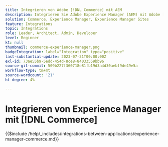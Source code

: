 ```yaml
---
title: Integrieren von Adobe [!DNL Commerce] mit AEM
description: Integrieren Sie Adobe Experience Manager (AEM) mit Adobe [!DNL Commerce] , um ansprechende Einkaufserlebnisse zu schaffen.
solution: Commerce, Experience Manager, Experience Manager Sites
feature: Integrations
topic: Integrations
role: Leader, Architect, Admin, Developer
level: Beginner
kt: null
thumbnail: commerce-experience-manager.png
badgeIntegration: label="Integration" type="positive"
last-substantial-update: 2023-07-31T00:00:00Z
exl-id: 73ae55b9-5edd-454d-8ce8-84033559bb96
source-git-commit: 509b227f360718e81fb19d3a4d30aebf9de49e5a
workflow-type: tm+mt
source-wordcount: '21'
ht-degree: 4%

---
```


# Integrieren von Experience Manager mit [!DNL Commerce]

{{$include /help/_includes/integrations-between-applications/experience-manager-commerce.md}}
